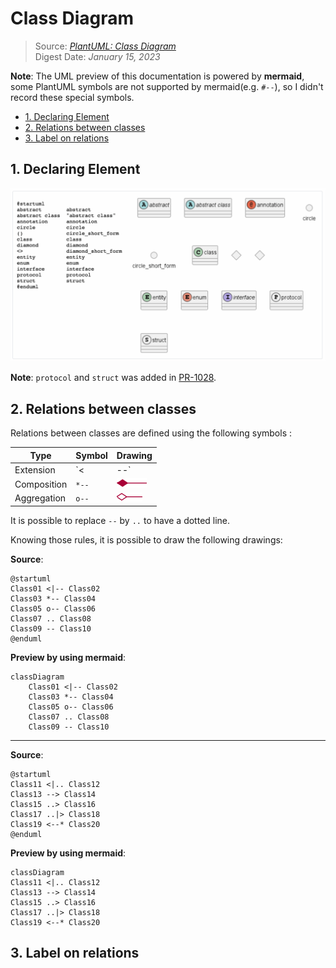 # Class Diagram<!-- omit in toc -->

> Source: [*PlantUML: Class Diagram*](https://plantuml.com/en/class-diagram)  
> Digest Date: *January 15, 2023*  

**Note**: The UML preview of this documentation is powered by **mermaid**, some PlantUML symbols are not supported by mermaid(e.g. `#--`), so I didn't record these special symbols.

- [1. Declaring Element](#1-declaring-element)
- [2. Relations between classes](#2-relations-between-classes)
- [3. Label on relations](#3-label-on-relations)

## 1. Declaring Element

![declaring-elements](../media/PlantUML/declaring-elements.png)

**Note**: `protocol` and `struct` was added in [PR-1028](https://github.com/plantuml/plantuml/pull/1028).

## 2. Relations between classes

Relations between classes are defined using the following symbols :

| Type        | Symbol | Drawing                               |
|-------------|--------|---------------------------------------|
| Extension   | `<|--` | ![sym01](../media/PlantUML/sym01.png) |
| Composition | `*--`  | ![sym02](../media/PlantUML/sym02.png) |
| Aggregation | `o--`  | ![sym03](../media/PlantUML/sym03.png) |

It is possible to replace `--` by `..` to have a dotted line.

Knowing those rules, it is possible to draw the following drawings:

**Source**:

```uml
@startuml
Class01 <|-- Class02
Class03 *-- Class04
Class05 o-- Class06
Class07 .. Class08
Class09 -- Class10
@enduml
```

**Preview by using mermaid**:

```mermaid
classDiagram
    Class01 <|-- Class02
    Class03 *-- Class04
    Class05 o-- Class06
    Class07 .. Class08
    Class09 -- Class10
```

---

**Source**:

```uml
@startuml
Class11 <|.. Class12
Class13 --> Class14
Class15 ..> Class16
Class17 ..|> Class18
Class19 <--* Class20
@enduml
```

**Preview by using mermaid**:

```mermaid
classDiagram
Class11 <|.. Class12
Class13 --> Class14
Class15 ..> Class16
Class17 ..|> Class18
Class19 <--* Class20
```

## 3. Label on relations
